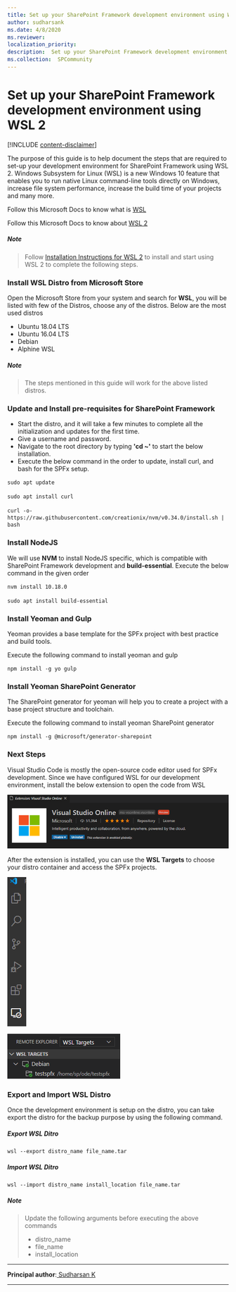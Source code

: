 ```yaml
---
title: Set up your SharePoint Framework development environment using WSL 2
author: sudharsank
ms.date: 4/8/2020
ms.reviewer:  
localization_priority: 
description:  Set up your SharePoint Framework development environment using WSL 2
ms.collection:  SPCommunity
---
```

# Set up your SharePoint Framework development environment using WSL 2

[!INCLUDE [content-disclaimer](includes/content-disclaimer.md)]

The purpose of this guide is to help document the steps that are required to set-up your development environment for SharePoint Framework using WSL 2. Windows Subsystem for Linux (WSL) is a new Windows 10 feature that enables you to run native Linux command-line tools directly on Windows, increase file system performance, increase the build time of your projects and many more. 

Follow this Microsoft Docs to know what is [WSL](https://docs.microsoft.com/en-us/windows/wsl/faq)

Follow this Microsoft Docs to know about [WSL 2](https://docs.microsoft.com/en-us/windows/wsl/wsl2-about)

##### _Note_
> Follow [Installation Instructions for WSL 2](https://docs.microsoft.com/en-us/windows/wsl/wsl2-install) to install and start using WSL 2 to complete the following steps.

### Install WSL Distro from Microsoft Store

Open the Microsoft Store from your system and search for **WSL**, you will be listed with few of the Distros, choose any of the distros. Below are the most used distros

* Ubuntu 18.04 LTS
* Ubuntu 16.04 LTS
* Debian
* Alphine WSL

##### _Note_
> The steps mentioned in this guide will work for the above listed distros.

### Update and Install pre-requisites for SharePoint Framework

* Start the distro, and it will take a few minutes to complete all the initialization and updates for the first time.
* Give a username and password.
* Navigate to the root directory by typing **'cd ~'** to start the below installation.
* Execute the below command in the order to update, install curl, and bash for the SPFx setup.

```
sudo apt update

sudo apt install curl

curl -o- https://raw.githubusercontent.com/creationix/nvm/v0.34.0/install.sh | bash
```

### Install NodeJS

We will use **NVM** to install NodeJS specific, which is compatible with SharePoint Framework development and **build-essential**. Execute the below command in the given order

```
nvm install 10.18.0

sudo apt install build-essential
```

### Install Yeoman and Gulp

Yeoman provides a base template for the SPFx project with best practice and build tools.

Execute the following command to install yeoman and gulp

```
npm install -g yo gulp
```

### Install Yeoman SharePoint Generator

The SharePoint generator for yeoman will help you to create a project with a base project structure and toolchain.

Execute the following command to install yeoman SharePoint generator

```
npm install -g @microsoft/generator-sharepoint
```

### Next Steps

Visual Studio Code is mostly the open-source code editor used for SPFx development. Since we have configured WSL for our development environment, install the below extension to open the code from WSL

![VS Online Extension](media/set-up-your-SharePoint-Framework-development-environment-using-WSL-2/vs-online-extn.png)

After the extension is installed, you can use the **WSL Targets** to choose your distro container and access the SPFx projects.

![VS Online Action Menu](media/set-up-your-SharePoint-Framework-development-environment-using-WSL-2/vs-onlineextnicon.png)

![WSL Targets](media/set-up-your-SharePoint-Framework-development-environment-using-WSL-2/distro-on-vscode.png)

### Export and Import WSL Distro

Once the development environment is setup on the distro, you can take export the distro for the backup purpose by using the following command. 

##### Export WSL Ditro

```
wsl --export distro_name file_name.tar
```

##### Import WSL Ditro

```
wsl --import distro_name install_location file_name.tar
```

##### _Note_
> Update the following arguments before executing the above commands
> * distro_name
> * file_name
> * install_location

---

**Principal author**:[ Sudharsan K](https://windowssharepointserver.blogspot.com/)

---